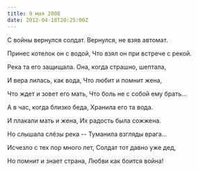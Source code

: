 ```yaml
---
title: 9 мая 2008
date: 2012-04-18T20:25:00Z
---
```


С войны вернулся солдат.
Вернулся, не взяв автомат.

Принес котелок он с водой,
Что взял он при встрече с рекой.

Река та его защищала.
Она, когда страшно, шептала,

И вера лилась, как вода,
Что любит и помнит жена,

Что ждет и зовет его мать,
Что боль не с собой ему брать...

А в час, когда близко беда,
Хранила его та вода.

И плакали мать и жена,
Их радость была сожжена.

Но слышала слёзы река --
Туманила взгляды врага...

Исчезло с тех пор много лет,
Солдат тот давно уже дед,

Но помнит и знает страна,
Любви как боится война!